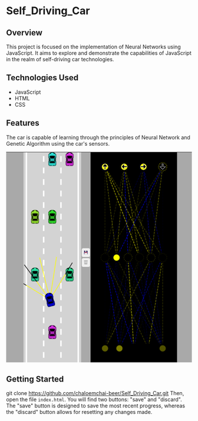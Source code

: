 # Self_Driving_Car

## Overview
This project is focused on the implementation of Neural Networks using JavaScript. It aims to explore and demonstrate the capabilities of JavaScript in the realm of self-driving car technologies.

## Technologies Used
- JavaScript
- HTML
- CSS

## Features
The car is capable of learning through the principles of Neural Network and Genetic Algorithm using the car's sensors.

![Alt text](output.png "Optional title")

## Getting Started
git clone https://github.com/chaloemchai-beer/Self_Driving_Car.git
Then, open the file `index.html`. You will find two buttons: "save" and "discard". The "save" button is designed to save the most recent progress, whereas the "discard" button allows for resetting any changes made.

